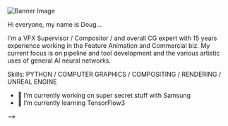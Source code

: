 ![Banner Image](https://media-exp1.licdn.com/dms/image/C5616AQGe7c6YznPAwA/profile-displaybackgroundimage-shrink_350_1400/0/1645030463607?e=1675296000&v=beta&t=RoV27KuCO1DmBTowpwZ51HCCrYn9DkzX-eL_7S0wqjs)

Hi everyone, my name is Doug...

I'm a VFX Supervisor / Compositor / and overall CG expert with 15 years experience working in the Feature Animation and Commercial biz. My current focus is on pipeline and tool development and the various artistic uses of general AI neural networks. 

Skills: PYTHON / COMPUTER GRAPHICS / COMPOSITING / RENDERING / UNREAL ENGINE

- 🔭 I’m currently working on super secret stuff with Samsung
- 🌱 I’m currently learning TensorFlow3

-->

